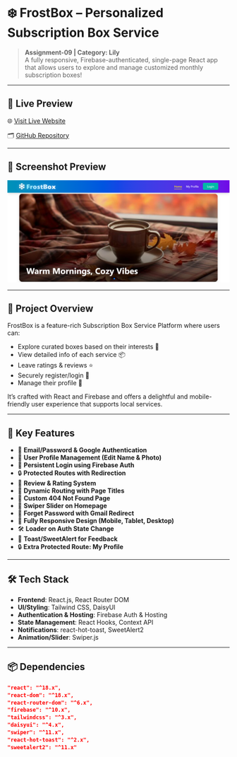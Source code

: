  # ❄️ FrostBox – Personalized Subscription Box Service

> **Assignment-09 | Category: Lily**  
> A fully responsive, Firebase-authenticated, single-page React app that allows users to explore and manage customized monthly subscription boxes!

---

## 🔗 Live Preview

🌐 [Visit Live Website](https://frost-box-a9-ab4d6.web.app/)

🗂️ [GitHub Repository](https://github.com/naeem-web84/frostBox-new)

---

## 📸 Screenshot Preview

![FrostBox Homepage Preview](https://github.com/naeem-web84/frostBox-new/blob/main/Screenshot%202025-06-25%20134350.png)

---

## 🎯 Project Overview

FrostBox is a feature-rich Subscription Box Service Platform where users can:

- Explore curated boxes based on their interests 🧩
- View detailed info of each service 📦
- Leave ratings & reviews ⭐
- Securely register/login 🔐
- Manage their profile 👤

It’s crafted with React and Firebase and offers a delightful and mobile-friendly user experience that supports local services.

---

## 🚀 Key Features

- 🔐 **Email/Password & Google Authentication**
- 👤 **User Profile Management (Edit Name & Photo)**
- 🔄 **Persistent Login using Firebase Auth**
- 🔒 **Protected Routes with Redirection**
- 💬 **Review & Rating System**
- 🧭 **Dynamic Routing with Page Titles**
- 📵 **Custom 404 Not Found Page**
- 🎥 **Swiper Slider on Homepage**
- 🔁 **Forget Password with Gmail Redirect**
- 📱 **Fully Responsive Design (Mobile, Tablet, Desktop)**
- 🛠️ **Loader on Auth State Change**
- 🔔 **Toast/SweetAlert for Feedback**
- 🔒 **Extra Protected Route: My Profile**

---

## 🛠️ Tech Stack

- **Frontend**: React.js, React Router DOM
- **UI/Styling**: Tailwind CSS, DaisyUI
- **Authentication & Hosting**: Firebase Auth & Hosting
- **State Management**: React Hooks, Context API
- **Notifications**: react-hot-toast, SweetAlert2
- **Animation/Slider**: Swiper.js

---

## 📦 Dependencies

```json
"react": "^18.x",
"react-dom": "^18.x",
"react-router-dom": "^6.x",
"firebase": "^10.x",
"tailwindcss": "^3.x",
"daisyui": "^4.x",
"swiper": "^11.x",
"react-hot-toast": "^2.x",
"sweetalert2": "^11.x"
